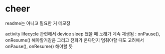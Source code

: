 # cheer

readme는 아니고 필요한 거 메모장

activity lifecycle 관련해서 
device sleep 했을 때 노래가 계속 재생됨 : onPause(), onResume() 해야할거같음
그리고 전화가 온다던지 멈춰야할 때도 고려해서 onPause(), onResume() 해야할 듯
